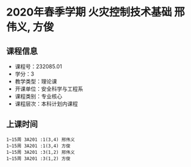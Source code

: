 # 2020年春季学期 火灾控制技术基础 邢伟义, 方俊






## 课程信息

- 课程号：232085.01
- 学分：3
- 教学类型：理论课
- 开课单位：安全科学与工程系
- 课程类别：专业核心
- 课程层次：本科计划内课程

## 上课时间

```
1~15周 3A201 :1(3,4) 邢伟义
1~15周 3A201 :1(3,4) 方俊
1~15周 3A201 :3(1,2) 邢伟义
1~15周 3A201 :3(1,2) 方俊
```

